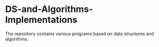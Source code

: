 # DS-and-Algorithms-Implementations

The repository contains various programs based on data structures and algorithms.
